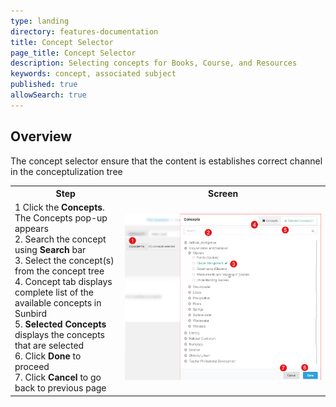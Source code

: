 ```yaml
---
type: landing
directory: features-documentation
title: Concept Selector
page_title: Concept Selector
description: Selecting concepts for Books, Course, and Resources
keywords: concept, associated subject 
published: true
allowSearch: true
---
```


## Overview

The concept selector ensure that the content is establishes correct channel in the conceptulization tree

<table>
  <tr>
    <th style="width:35%;">Step</th>
    <th style="width:65%;">Screen</th>
  </tr>  
  <tr>
    <td>1 Click the <b>Concepts</b>. The Concepts pop-up appears
    <br>2. Search the concept using <b>Search</b> bar
    <br>3. Select the concept(s) from the concept tree
    <br>4. Concept tab displays complete list of the available concepts in Sunbird
    <br>5. <b>Selected Concepts</b> displays the concepts that are selected
    <br>6. Click <b>Done</b> to proceed
    <br>7. Click <b>Cancel</b> to go back to previous page
    </td> 
    <td><img src="images/concept_selector.png"></td>
  </tr>
  </table>
